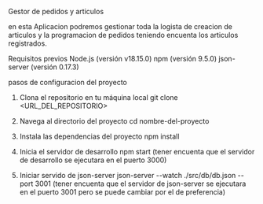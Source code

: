 Gestor de pedidos y articulos 

en esta Aplicacion podremos gestionar toda la logista de creacion de articulos y la programacion de pedidos teniendo encuenta los articulos registrados.

Requisitos previos
Node.js (versión v18.15.0)
npm (versión 9.5.0)
json-server (versión 0.17.3)

pasos de configuracion del proyecto

1. Clona el repositorio en tu máquina local 
    git clone <URL_DEL_REPOSITORIO>

2. Navega al directorio del proyecto
    cd nombre-del-proyecto
3. Instala las dependencias del proyecto
    npm install
4. Inicia el servidor de desarrollo
    npm start 
    (tener encuenta que el servidor de desarrollo se ejecutara en el puerto 3000)
5. Iniciar servido de json-server
    json-server --watch ./src/db/db.json --port 3001
    (tener encuenta que el servidor de json-server se ejecutara en el puerto 3001 pero se puede cambiar por el de preferencia)
    